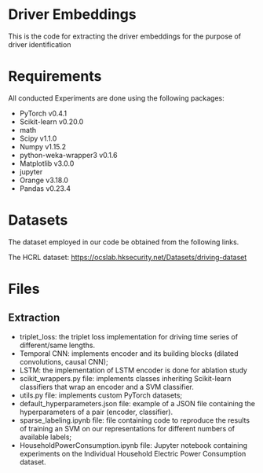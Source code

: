 # Driver Embeddings
This is the code for extracting the driver embeddings for the purpose of driver identification 

# Requirements
All conducted Experiments are done using the following packages: 
* PyTorch v0.4.1 
* Scikit-learn v0.20.0
* math 
* Scipy v1.1.0
* Numpy v1.15.2
* python-weka-wrapper3 v0.1.6
* Matplotlib v3.0.0
* jupyter 
* Orange v3.18.0
* Pandas v0.23.4

# Datasets

The dataset employed in our code be obtained from the following links. 

The HCRL dataset: https://ocslab.hksecurity.net/Datasets/driving-dataset

# Files

## Extraction

* triplet_loss: the triplet loss implementation for driving time series of different/same lengths.
* Temporal CNN: implements encoder and its building blocks (dilated convolutions, causal CNN);
* LSTM: the implementation of LSTM encoder is done for ablation study 
* scikit_wrappers.py file: implements classes inheriting Scikit-learn classifiers that wrap an encoder and a SVM classifier.
* utils.py file: implements custom PyTorch datasets;
* default_hyperparameters.json file: example of a JSON file containing the hyperparameters of a pair (encoder, classifier).
* sparse_labeling.ipynb file: file containing code to reproduce the results of training an SVM on our representations for different numbers of available labels;
* HouseholdPowerConsumption.ipynb file: Jupyter notebook containing experiments on the Individual Household Electric Power Consumption dataset.
